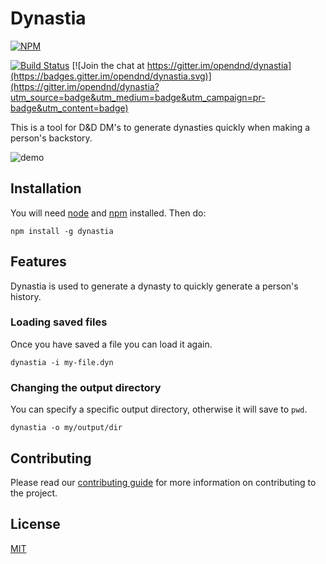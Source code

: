 # Dynastia

[![NPM](https://nodei.co/npm/dynastia.png?downloads=true&stars=true)](https://nodei.co/npm/dynastia/) 

[![Build Status](https://travis-ci.org/opendnd/dynastia.svg?branch=master)](https://travis-ci.org/opendnd/dynastia) [![Join the chat at https://gitter.im/opendnd/dynastia](https://badges.gitter.im/opendnd/dynastia.svg)](https://gitter.im/opendnd/dynastia?utm_source=badge&utm_medium=badge&utm_campaign=pr-badge&utm_content=badge)

This is a tool for D&D DM's to generate dynasties quickly when making a person's backstory.

![demo](doc/demo.gif)

## Installation

You will need [node](https://nodejs.org/en/) and [npm](https://www.npmjs.com/) installed. Then do:

`npm install -g dynastia`

## Features
Dynastia is used to generate a dynasty to quickly generate a person's history.

### Loading saved files

Once you have saved a file you can load it again.

`dynastia -i my-file.dyn`

### Changing the output directory

You can specify a specific output directory, otherwise it will save to `pwd`.

`dynastia -o my/output/dir`

## Contributing

Please read our [contributing guide](https://github.com/opendnd/dynastia/blob/master/CONTRIBUTING.md) for more information on contributing to the project.

## License

[MIT](https://github.com/opendnd/dynastia/blob/master/LICENSE)